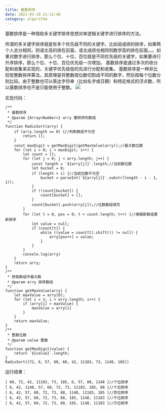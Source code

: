 ```yaml
---
title: 基数排序
date: 2021-03-10 21:12:40
category: algorithm
---
```

基数排序是一种借助多关键字排序思想对单逻辑关键字进行排序的方法。

所谓的多关键字排序就是有多个优先级不同的关键字。比如说成绩的排序，如果两个人总分相同，则语文高的排在前面，语文成绩也相同则数学高的排在前面。。。如果对数字进行排序，那么个位、十位、百位就是不同优先级的关键字，如果要进行升序排序，那么个位、十位、百位优先级一次增加。
基数排序是通过多次的收分配和收集来实现的，关键字优先级低的先进行分配和收集。
基数排序是一种非比较型整数排序算法，其原理是将整数按位数切割成不同的数字，然后按每个位数分别比较。由于整数也可以表达字符串（比如名字或日期）和特定格式的浮点数，所以基数排序也不是只能使用于整数。
![](https://upload-images.jianshu.io/upload_images/10024246-9e0f7e92428e6637.gif?imageMogr2/auto-orient/strip)

实现代码：
```
/**
 * 基数排序
 * @param {Array<Number>} arry 要排序的数组
 */
function RadixSort(arry) {
    if (arry.length == 0) {//判断数组不为空
        return [];
    }
    const maxDigit = getMaxDigit(getMaxValue(arry));//最大数位数
    for (let i = 0; i < maxDigit; i++) {
        let count = [];
        for (let j = 0; j < arry.length; j++) {
            const length = `${arry[j]}`.length;//当前数位数
            let bucket = 0;
            if (length > i) {//当前位数不为空
                bucket = parseInt(`${arry[j]}`.substr(length - i - 1, 1));
            }
            if (!count[bucket]) {
                count[bucket] = [];
            }
            count[bucket].push(arry[j]);//位数数组填充
        }
        for (let t = 0, pos = 0; t < count.length; t++) {//根据新数组重新排序
            let value = null;
            if (count[t]) {
                while ((value = count[t].shift()) != null) {
                    arry[pos++] = value;
                }
            }
        }
        console.log(arry)
    }
    return arry;
}
/**
 * 获取数组中最大数
 * @param arry 排序数组
 */
function getMaxValue(arry) {
    let maxValue = arry[0];
    for (let i = 1; i < arry.length; i++) {
        if (arry[i] > maxValue) {
            maxValue = arry[i]
        }
    }
    return maxValue;
}
/**
 * 整数位数
 * @param value 整数
 */
function getMaxDigit(value) {
    return `${value}`.length;
}
RadixSort([72, 6, 57, 88, 60, 42, 11183, 73, 1148, 185])
```
运行结果：
```
[ 60, 72, 42, 11183, 73, 185, 6, 57, 88, 1148 ]//个位排序
[ 6, 42, 1148, 57, 60, 72, 73, 11183, 185, 88 ]//十位排序
[ 6, 42, 57, 60, 72, 73, 88, 1148, 11183, 185 ]//百位排序
[ 6, 42, 57, 60, 72, 73, 88, 185, 1148, 11183 ]//千位排序
[ 6, 42, 57, 60, 72, 73, 88, 185, 1148, 11183 ]//万位排序
```
